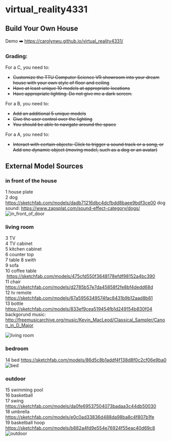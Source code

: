 # virtual_reality4331

## Build Your Own House


Demo :arrow_right: https://carolynwu.github.io/virtual_reality4331/

### **Grading:**  
For a C, you need to:
* ~~Customize the TTU Computer Science VR showroom into your dream house with your own style of floor and ceiling~~
* ~~Have at least unique 10 models at appropriate locations~~
* ~~Have appropriate lighting. Do not give me a dark screen.~~

For a B, you need to:
* ~~Add an additional 5 unique models~~
* ~~Give the user control over the lighting~~
* ~~You should be able to navigate around the space~~

For a A, you need to:
* ~~Interact with certain objects: Click to trigger a sound track or a song, or
Add one dynamic object (moving model, such as a dog or an avatar)~~


## **External Model Sources**
### **in front of the house**
1 house plate  
2 dog  https://sketchfab.com/models/dadb71216dbc4dcfbdd8baee9bdf3ce00 
dog sound: https://www.zapsplat.com/sound-effect-category/dogs/
![in_front_of_door](https://user-images.githubusercontent.com/22507322/36346696-ee6e9a20-1408-11e8-9316-86404e9e804e.PNG)

### **living room**
3 TV    
4 TV cabinet    
5 kitchen cabinet   
6 counter top   
7 table 
8 swith  
9 sofa  
10 coffee table  https://sketchfab.com/models/475cfd550f3648178efdf98152a4bc390  
11 chair https://sketchfab.com/models/d2785b57e7da45858f2fe8bf4dedd68d     
12 tv remote https://sketchfab.com/models/67a5956349574fac8431b9b12aad8b81    
13 bottle https://sketchfab.com/models/833ef9cea519454fb1d249154b830f04    
backgorund music: http://freemusicarchive.org/music/Kevin_MacLeod/Classical_Sampler/Canon_in_D_Major

![living room](https://user-images.githubusercontent.com/22507322/36346795-e4d8e120-140b-11e8-986d-cdaab7afc6aa.PNG)


### **bedroom**
14 bed  https://sketchfab.com/models/86d5c8b1addf4f138d8f0c2cf06e9ba0 
![bed](https://user-images.githubusercontent.com/22507322/36346802-0f9d1bb0-140c-11e8-886a-7020fbdf355e.PNG)


### **outdoor**
15 swimming pool  
16 basketball   
17 swing  https://sketchfab.com/models/da0fe69537504073badaa3c44db50030   
18 umbrella  https://sketchfab.com/models/e0c0ad33836d488da98ba8c4f807b1fe      
19 basketball hoop  https://sketchfab.com/models/b882a4fd9e554e76924f55eac40d69c8 
![outdoor](https://user-images.githubusercontent.com/22507322/36346805-2228bd98-140c-11e8-8de7-82903389292e.PNG)



